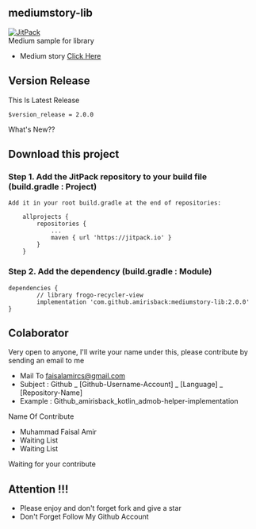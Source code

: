 ## mediumstory-lib
[![JitPack](https://jitpack.io/v/amirisback/mediumstory-lib.svg?style=flat-square)](https://jitpack.io/#amirisback/mediumstory-lib)<br>
Medium sample for library
- Medium story [Click Here](https://faisalamircs.medium.com/cara-membuat-library-androidmu-sendiri-dan-mempublishnya-di-github-38fe042035ef)

## Version Release
This Is Latest Release

    $version_release = 2.0.0

What's New??

## Download this project

### Step 1. Add the JitPack repository to your build file (build.gradle : Project)

    Add it in your root build.gradle at the end of repositories:

    	allprojects {
    		repositories {
    			...
    			maven { url 'https://jitpack.io' }
    		}
    	}

### Step 2. Add the dependency (build.gradle : Module)

    dependencies {
            // library frogo-recycler-view
            implementation 'com.github.amirisback:mediumstory-lib:2.0.0'
    }


## Colaborator
Very open to anyone, I'll write your name under this, please contribute by sending an email to me

- Mail To faisalamircs@gmail.com
- Subject : Github _ [Github-Username-Account] _ [Language] _ [Repository-Name]
- Example : Github_amirisback_kotlin_admob-helper-implementation

Name Of Contribute
- Muhammad Faisal Amir
- Waiting List
- Waiting List

Waiting for your contribute

## Attention !!!
- Please enjoy and don't forget fork and give a star
- Don't Forget Follow My Github Account

